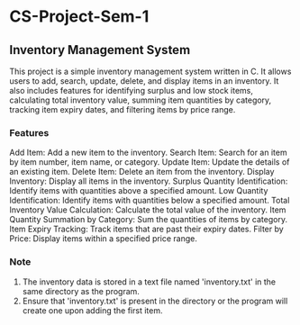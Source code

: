 # CS-Project-Sem-1

## Inventory Management System
This project is a simple inventory management system written in C. It allows users to add, search, update, delete, and display items in an inventory. It also includes features for identifying surplus and low stock items, calculating total inventory value, summing item quantities by category, tracking item expiry dates, and filtering items by price range.

### Features
Add Item: Add a new item to the inventory.
Search Item: Search for an item by item number, item name, or category.
Update Item: Update the details of an existing item.
Delete Item: Delete an item from the inventory.
Display Inventory: Display all items in the inventory.
Surplus Quantity Identification: Identify items with quantities above a specified amount.
Low Quantity Identification: Identify items with quantities below a specified amount.
Total Inventory Value Calculation: Calculate the total value of the inventory.
Item Quantity Summation by Category: Sum the quantities of items by category.
Item Expiry Tracking: Track items that are past their expiry dates.
Filter by Price: Display items within a specified price range.

### Note
1. The inventory data is stored in a text file named 'inventory.txt' in the same directory as the program.
2. Ensure that 'inventory.txt' is present in the directory or the program will create one upon adding the first item.
